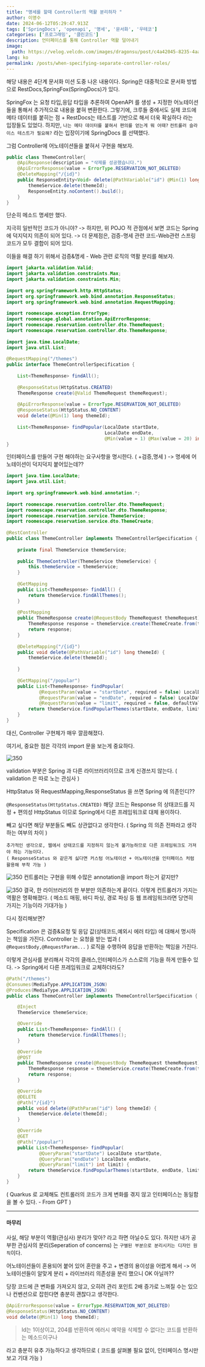 ```yaml
---
title: "명세를 할때 Controller의 역활 분리하자 "
author: 이영수
date: 2024-06-12T05:29:47.913Z
tags: ['SpringDocs', 'openapi', '명세', '문서화', '우테코']
categories: ['프로그래밍', '클린코드']
description: 언터페이스를 통해 Controller 역활 덜어내기
image:
  path: https://velog.velcdn.com/images/dragonsu/post/c4a42045-8235-4aaf-aea7-40045bd94615/image.png
lang: ko
permalink: /posts/when-specifying-separate-controller-roles/
---
```

해당 내용은 4단계 문서화 미션 도중 나온 내용이다.
Spring은 대중적으로 문서화 방법으로 RestDocs,SpringFox(SpringDocs)가 있다.

SpringFox 는 요청 타입,응답 타입을 추론하여 OpenAPI 를 생성 + 지정한 어노테이션들을 통해서 추가적으로 내용을 붙혀 변환한다.
그렇기에, 크루들 중에서도 실제 코드에 메타 데이터를 붙히는 점 + RestDocs는 테스트를 기반으로 해서 더욱 확실하다 라는 입장들도 있었다.
하지만, `나는 메타 데이터를 붙혀서 편의를 얻는게 뭐 어때?` `컨트롤러 슬라이스 테스트가 필요해?` 라는 입장이기에 SpringDocs 를 선택했다.

그럼 Controller에 어노테이션들을 붙혀서 구현을 해보자.

```java
public class ThemeController{
	@ApiResponse(description = "삭제를 성공했습니다.")  
	@ApiErrorResponse(value = ErrorType.RESERVATION_NOT_DELETED)  
	@DeleteMapping("/{id}")  
	public ResponseEntity<Void> delete(@PathVariable("id") @Min(1) long themeId) {  
	    themeService.delete(themeId);  
	    ResponseEntity.noContent().build();
	}
}
```

단순히 메소드 명세만 했다.

지극히 일반적인 코드가 아니야?
-> 하지만, 위 POJO 적 관점에서 보면 코드는 Spring에 덕지덕지 의존이 되어 있다.
-> 더 문제점은, 검증-명세 관련 코드-Web관련 스프링코드가 모두 결합이 되어 있다.

이들을 해결 하기 위해서 검증&명세 - Web 관련 로직의 역활 분리를 해보자.

```java
import jakarta.validation.Valid;  
import jakarta.validation.constraints.Max;  
import jakarta.validation.constraints.Min;  
  
import org.springframework.http.HttpStatus;  
import org.springframework.web.bind.annotation.ResponseStatus;  
import org.springframework.web.bind.annotation.RequestMapping;
  
import roomescape.exception.ErrorType;  
import roomescape.global.annotation.ApiErrorResponse;  
import roomescape.reservation.controller.dto.ThemeRequest;  
import roomescape.reservation.controller.dto.ThemeResponse;  
  
import java.time.LocalDate;  
import java.util.List;  
  
@RequestMapping("/themes")  
public interface ThemeControllerSpecification {  
  
    List<ThemeResponse> findAll();  
  
    @ResponseStatus(HttpStatus.CREATED)
    ThemeResponse create(@Valid ThemeRequest themeRequest);  
  
    @ApiErrorResponse(value = ErrorType.RESERVATION_NOT_DELETED)  
    @ResponseStatus(HttpStatus.NO_CONTENT)  
    void delete(@Min(1) long themeId);  
  
    List<ThemeResponse> findPopular(LocalDate startDate,  
                                    LocalDate endDate,  
                                    @Min(value = 1) @Max(value = 20) int limit);  
}
```

인터페이스를 만들어 구현 해야하는 요구사항을 명시한다. ( +검증,명세 )
-> 명세에 어노테이션이 덕지덕지 붙어있는데??

```java
import java.time.LocalDate;  
import java.util.List;  
  
import org.springframework.web.bind.annotation.*;  
  
import roomescape.reservation.controller.dto.ThemeRequest;  
import roomescape.reservation.controller.dto.ThemeResponse;  
import roomescape.reservation.service.ThemeService;  
import roomescape.reservation.service.dto.ThemeCreate;  
  
@RestController  
public class ThemeController implements ThemeControllerSpecification {  
  
    private final ThemeService themeService;  
  
    public ThemeController(ThemeService themeService) {  
        this.themeService = themeService;  
    }  
  
    @GetMapping  
    public List<ThemeResponse> findAll() {  
        return themeService.findAllThemes();  
    }  
  
    @PostMapping  
    public ThemeResponse create(@RequestBody ThemeRequest themeRequest) {  
        ThemeResponse response = themeService.create(ThemeCreate.from(themeRequest));  
        return response;  
    }  
  
    @DeleteMapping("/{id}")  
    public void delete(@PathVariable("id") long themeId) {  
        themeService.delete(themeId);  
  
    }  
  
    @GetMapping("/popular")  
    public List<ThemeResponse> findPopular(  
            @RequestParam(value = "startDate", required = false) LocalDate startDate,  
            @RequestParam(value = "endDate", required = false) LocalDate endDate,  
            @RequestParam(value = "limit", required = false, defaultValue = "3")int limit) {  
        return themeService.findPopularThemes(startDate, endDate, limit);  
    }  
}
```

대신, Controller 구현체가 매우 깔끔해졌다.

여기서, 중요한 점은
각각의 import 문을 보는게 중요하다.

![350](https://i.imgur.com/J3n5BEp.png)

validation 부분은 Spring 과 다른 라이브러리이므로 크게 신경쓰지 않는다.
( validation 은 따로 노는 관심사 )

HttpStatus 와 RequestMapping,ResponseStatus 을 쓰면 Spring 에 의존인디??

`@ResponseStatus(HttpStatus.CREATED)` 해당 코드는 Response 의 상태코드를 지정 + 편의성 HttpStatus 이므로
Spring에서 다른 프레임워크로 대체 용이하다.

빼고 싶다면 해당 부분들도 빼도 상관없다고 생각한다. ( Spring 의 의존 전파라고 생각하는 여부의 차이 )

```
추가적인 생각으로, 웹에서 상태코드를 지정하지 않는게 불가능하므로 다른 프레임워크도 가져야 하는 기능이다.
( ResponseStatus 와 같은게 싫다면 커스텀 어노테이션 + 어노테이션을 인터페이스 처럼 활용해 부착 가능 )
```

![350](https://i.imgur.com/LxbTAdS.png)
컨트롤러는 구현을 위해 수많은 annotation을 import 하는거 같지만?

![350](https://i.imgur.com/kx5YDE9.png)
결국, 한 라이브러리의 한 부분만 의존하는게 끝이다.
이렇게 컨트롤러가 가지는 역활은 명확해졌다.
( 메소드 매핑, 바디 파싱, 경로 파싱 등 웹 프레임워크라면 당연히 가지는 기능이라 기대가능 )

다시 정리해보면?

Specification 은 검증&요청 및 응답 값(상태코드,예외시 에러 타입) 에 대해서 명시하는 책임을 가진다.
Controller 는 요청을 받는 법과 ( `@RequestBody,@RequestParam...` ) 로직을 수행하여 응답을 반환하는 책임을 가진다.

이렇게 관심사를 분리해서 각각의 클래스,인터페이스가 스스로의 기능을 하게 만들수 있다.
-> Spring에서 다른 프레임워크로 교체하더라도?

```java
@Path("/themes")
@Consumes(MediaType.APPLICATION_JSON)
@Produces(MediaType.APPLICATION_JSON)
public class ThemeController implements ThemeControllerSpecification {

    @Inject
    ThemeService themeService;

    @Override
    public List<ThemeResponse> findAll() {
        return themeService.findAllThemes();
    }

    @Override
    @POST
    public ThemeResponse create(@RequestBody ThemeRequest themeRequest) {
        ThemeResponse response = themeService.create(ThemeCreate.from(themeRequest));
        return response;
    }

    @Override
    @DELETE
    @Path("/{id}")
    public void delete(@PathParam("id") long themeId) {
        themeService.delete(themeId);
    }

    @Override
    @GET
    @Path("/popular")
    public List<ThemeResponse> findPopular(
            @QueryParam("startDate") LocalDate startDate,
            @QueryParam("endDate") LocalDate endDate,
            @QueryParam("limit") int limit) {
        return themeService.findPopularThemes(startDate, endDate, limit);
    }
}
```

( Quarkus 로 교체해도 컨트롤러의 코드가 크게 변화를 겪지 않고 인터페이스는 동일함을 볼 수 있다. - From GPT )

---
#### 마무리

사실, 해당 부분이 역활(관심사) 분리가 맞아? 라고 하면 아닐수도 있다.
하지만 내가 공부한 관심사의 분리(Seperation of concerns) 는 `구별된 부분으로 분리시키는 디자인 원칙`이다.

어노테이션들이 혼용되어 붙어 있어 혼란을 주고 + 변경의 용이성을 어렵게 해서
-> 어노테이션들이 알맞게 분리 + 라이브러리 의존성을 분리 했으니 OK 아닐까??

당장 코드에 큰 변화를 가져오지 않고, 오히려 관리 포인트 2배 증가로 느껴질 수는 있으나
컨벤션으로 잡힌다면 충분히 괜찮다고 생각한다.

```java
@ApiErrorResponse(value = ErrorType.RESERVATION_NOT_DELETED)  
@ResponseStatus(HttpStatus.NO_CONTENT)  
void delete(@Min(1) long themeId);  
```

> Id는 1이상이고, 204를 반환하며 에러시 예약을 삭제할 수 없다는 코드를 반환하는 메소드이구나

라고 충분히 유추 가능하다고 생각하므로
( 코드를 살펴볼 필요 없이, 인터페이스 명시만 보고 기대 가능 )
